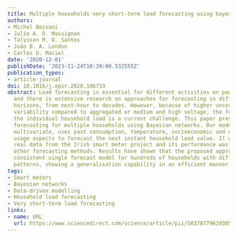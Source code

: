 ```yaml
---
title: Multiple households very short-term load forecasting using bayesian networks
authors:
- Michel Bessani
- Julio A. D. Massignan
- Talysson M. O. Santos
- João B. A. London
- Carlos D. Maciel
date: '2020-12-01'
publishDate: '2023-11-24T10:39:00.532555Z'
publication_types:
- article-journal
doi: 10.1016/j.epsr.2020.106733
abstract: Load forecasting is essential for different activities on power systems,
  and there is extensive research on approaches for forecasting in different time
  horizons, from next-hour to decades. However, because of higher uncertainty and
  variability compared to aggregated or medium and high voltage, the forecasting of
  the individual household load is a current challenge. This paper presents a load
  forecasting for multiple households using Bayesian networks. Our model, which is
  multivariate, uses past consumption, temperature, socioeconomic and electricity
  usage aspects to forecast the next instant household load value. It was tested using
  real data from the Irish smart meter project and its performance was compared with
  other forecasting methods. Results have shown that the proposed approach provides
  consistent single forecast model for hundreds of households with different consumption
  patterns, showing a generalisation capability in an efficient manner.
tags:
- Smart meters
- Bayesian networks
- Data-driven modelling
- Household load forecasting
- Very short-term load forecasting
links:
- name: URL
  url: https://www.sciencedirect.com/science/article/pii/S0378779620305368
---
```

